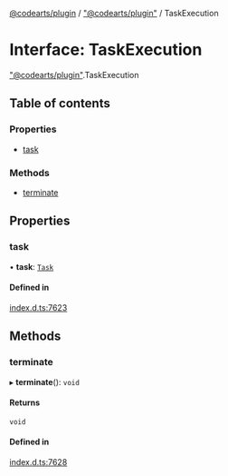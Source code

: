 [@codearts/plugin](../README.md) / ["@codearts/plugin"](../modules/_codearts_plugin_.md) / TaskExecution

# Interface: TaskExecution

["@codearts/plugin"](../modules/_codearts_plugin_.md).TaskExecution

## Table of contents

### Properties

- [task](codearts_plugin_.TaskExecution.md#task)

### Methods

- [terminate](codearts_plugin_.TaskExecution.md#terminate)

## Properties

### task

• **task**: [`Task`](../classes/codearts_plugin_.Task.md)

#### Defined in

[index.d.ts:7623](https://github.com/huaweicloud/cloudide-plugin-api/blob/d4de966/index.d.ts#L7623)

## Methods

### terminate

▸ **terminate**(): `void`

#### Returns

`void`

#### Defined in

[index.d.ts:7628](https://github.com/huaweicloud/cloudide-plugin-api/blob/d4de966/index.d.ts#L7628)
